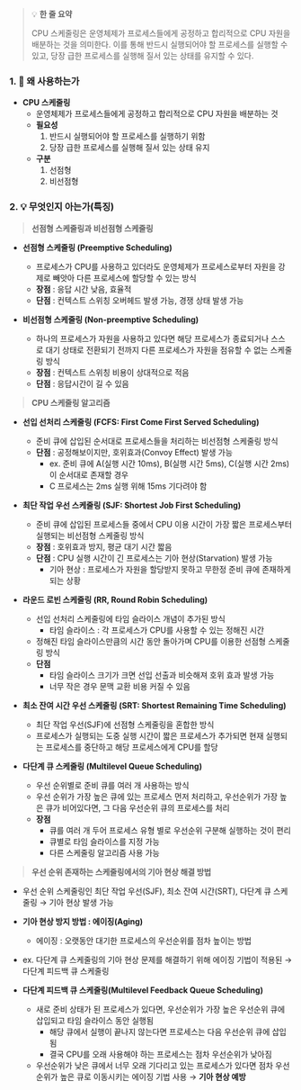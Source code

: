 > 💡 **한 줄 요약**
>
> CPU 스케줄링은 운영체제가 프로세스들에게 공정하고 합리적으로 CPU 자원을 배분하는 것을 의미한다. 이를 통해 반드시 실행되어야 할 프로세스를 실행할 수 있고, 당장 급한 프로세스를 실행해 질서 있는 상태를 유지할 수 있다.

### 1. 🤔 왜 사용하는가

- **CPU 스케줄링**
  - 운영체제가 프로세스들에게 공정하고 합리적으로 CPU 자원을 배분하는 것
  - **필요성**
    1. 반드시 실행되어야 할 프로세스를 실행하기 위함
    2. 당장 급한 프로세스를 실행해 질서 있는 상태 유지
  - **구분**
    1. 선점형
    2. 비선점형

### 2. 💡 무엇인지 아는가(특징)

> **선점형 스케줄링과 비선점형 스케줄링**

- **선점형 스케줄링 (Preemptive Scheduling)**

  - 프로세스가 CPU를 사용하고 있더라도 운영체제가 프로세스로부터 자원을 강제로 빼앗아 다른 프로세스에 할당할 수 있는 방식
  - **장점** : 응답 시간 낮음, 효율적
  - **단점** : 컨텍스트 스위칭 오버헤드 발생 가능, 경쟁 상태 발생 가능

- **비선점형 스케줄링 (Non-preemptive Scheduling)**
  - 하나의 프로세스가 자원을 사용하고 있다면 해당 프로세스가 종료되거나 스스로 대기 상태로 전환되기 전까지 다른 프로세스가 자원을 점유할 수 없는 스케줄링 방식
  - **장점** : 컨텍스트 스위칭 비용이 상대적으로 적음
  - **단점** : 응답시간이 길 수 있음

> **CPU 스케줄링 알고리즘**

- **선입 선처리 스케줄링 (FCFS: First Come First Served Scheduling)**

  - 준비 큐에 삽입된 순서대로 프로세스들을 처리하는 비선점형 스케줄링 방식
  - **단점** : 공정해보이지만, 호위효과(Convoy Effect) 발생 가능
    - ex. 준비 큐에 A(실행 시간 10ms), B(실행 시간 5ms), C(실행 시간 2ms) 이 순서대로 존재할 경우
    - C 프로세스는 2ms 실행 위해 15ms 기다려야 함

- **최단 작업 우선 스케줄링 (SJF: Shortest Job First Scheduling)**

  - 준비 큐에 삽입된 프로세스들 중에서 CPU 이용 시간이 가장 짧은 프로세스부터 실행되는 비선점형 스케줄링 방식
  - **장점** : 호위효과 방지, 평균 대기 시간 짧음
  - **단점** : CPU 실행 시간이 긴 프로세스는 기아 현상(Starvation) 발생 가능
    - 기아 현상 : 프로세스가 자원을 할당받지 못하고 무한정 준비 큐에 존재하게 되는 상황

- **라운드 로빈 스케줄링 (RR, Round Robin Scheduling)**

  - 선입 선처리 스케줄링에 타임 슬라이스 개념이 추가된 방식
    - 타임 슬라이스 : 각 프로세스가 CPU를 사용할 수 있는 정해진 시간
  - 정해진 타임 슬라이스만큼의 시간 동안 돌아가며 CPU를 이용한 선점형 스케줄링 방식
  - **단점**
    - 타임 슬라이스 크기가 크면 선입 선출과 비슷해져 호위 효과 발생 가능
    - 너무 작은 경우 문맥 교환 비용 커질 수 있음

- **최소 잔여 시간 우선 스케줄링 (SRT: Shortest Remaining Time Scheduling)**

  - 최단 작업 우선(SJF)에 선점형 스케줄링을 혼합한 방식
  - 프로세스가 실행되는 도중 실행 시간이 짧은 프로세스가 추가되면 현재 실행되는 프로세스를 중단하고 해당 프로세스에게 CPU를 할당

- **다단계 큐 스케줄링 (Multilevel Queue Scheduling)**
  - 우선 순위별로 준비 큐를 여러 개 사용하는 방식
  - 우선 순위가 가장 높은 큐에 있는 프로세스 먼저 처리하고, 우선순위가 가장 높은 큐가 비어있다면, 그 다음 우선순위 큐의 프로세스를 처리
  - **장점**
    - 큐를 여러 개 두어 프로세스 유형 별로 우선순위 구분해 실행하는 것이 편리
    - 큐별로 타임 슬라이스를 지정 가능
    - 다른 스케줄링 알고리즘 사용 가능

> **우선 순위 존재하는 스케줄링에서의 기아 현상 해결 방법**

- 우선 순위 스케줄링인 최단 작업 우선(SJF), 최소 잔여 시간(SRT), 다단계 큐 스케줄링 → 기아 현상 발생 가능

- **기아 현상 방지 방법 : 에이징(Aging)**

  - 에이징 : 오랫동안 대기한 프로세스의 우선순위를 점차 높이는 방법

- ex. 다단계 큐 스케줄링의 기아 현상 문제를 해결하기 위해 에이징 기법이 적용된 → 다단계 피드백 큐 스케줄링
- **다단계 피드백 큐 스케줄링(Multilevel Feedback Queue Scheduling)**
  - 새로 준비 상태가 된 프로세스가 있다면, 우선순위가 가장 높은 우선순위 큐에 삽입되고 타임 슬라이스 동안 실행됨
    - 해당 큐에서 실행이 끝나지 않는다면 프로세스는 다음 우선순위 큐에 삽입됨
    - 결국 CPU를 오래 사용해야 하는 프로세스는 점차 우선순위가 낮아짐
  - 우선순위가 낮은 큐에서 너무 오래 기다리고 있는 프로세스가 있다면 점차 우선순위가 높은 큐로 이동시키는 에이징 기법 사용 → **기아 현상 예방**
